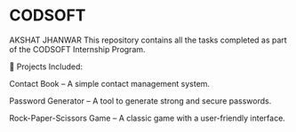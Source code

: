 # CODSOFT
 AKSHAT JHANWAR
This repository contains all the tasks completed as part of the CODSOFT Internship Program.

📌 Projects Included:

Contact Book – A simple contact management system.

Password Generator – A tool to generate strong and secure passwords.

Rock-Paper-Scissors Game – A classic game with a user-friendly interface.
